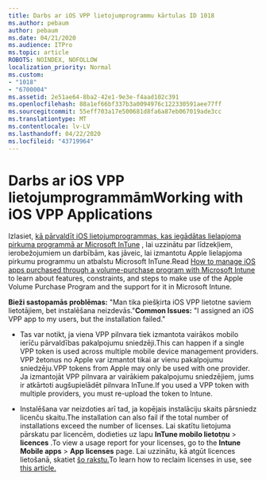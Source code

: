 ```yaml
---
title: Darbs ar iOS VPP lietojumprogrammu kārtulas ID 1018
ms.author: pebaum
author: pebaum
ms.date: 04/21/2020
ms.audience: ITPro
ms.topic: article
ROBOTS: NOINDEX, NOFOLLOW
localization_priority: Normal
ms.custom:
- "1018"
- "6700004"
ms.assetid: 2e51ae64-8ba2-42e1-9e3e-f4aad102c391
ms.openlocfilehash: 88a1ef66bf337b3a0094976c122330591aee77ff
ms.sourcegitcommit: 55eff703a17e500681d8fa6a87eb067019ade3cc
ms.translationtype: MT
ms.contentlocale: lv-LV
ms.lasthandoff: 04/22/2020
ms.locfileid: "43719964"
---
```

# <a name="working-with-ios-vpp-applications"></a><span data-ttu-id="8cbf7-102">Darbs ar iOS VPP lietojumprogrammām</span><span class="sxs-lookup"><span data-stu-id="8cbf7-102">Working with iOS VPP Applications</span></span>

<span data-ttu-id="8cbf7-103">Izlasiet, [kā pārvaldīt iOS lietojumprogrammas, kas iegādātas lielapjoma pirkuma programmā ar Microsoft InTune](https://docs.microsoft.com/intune/vpp-apps-ios) , lai uzzinātu par līdzekļiem, ierobežojumiem un darbībām, kas jāveic, lai izmantotu Apple lielapjoma pirkumu programmu un atbalstu Microsoft InTune.</span><span class="sxs-lookup"><span data-stu-id="8cbf7-103">Read [How to manage iOS apps purchased through a volume-purchase program with Microsoft Intune](https://docs.microsoft.com/intune/vpp-apps-ios) to learn about features, constraints, and steps to make use of the Apple Volume Purchase Program and the support for it in Microsoft Intune.</span></span>
  
 <span data-ttu-id="8cbf7-104">**Bieži sastopamās problēmas:** "Man tika piešķirta iOS VPP lietotne saviem lietotājiem, bet instalēšana neizdevās."</span><span class="sxs-lookup"><span data-stu-id="8cbf7-104">**Common Issues:** "I assigned an iOS VPP app to my users, but the installation failed."</span></span>
  
- <span data-ttu-id="8cbf7-105">Tas var notikt, ja viena VPP pilnvara tiek izmantota vairākos mobilo ierīču pārvaldības pakalpojumu sniedzēji.</span><span class="sxs-lookup"><span data-stu-id="8cbf7-105">This can happen if a single VPP token is used across multiple mobile device management providers.</span></span> <span data-ttu-id="8cbf7-106">VPP žetonus no Apple var izmantot tikai ar vienu pakalpojumu sniedzēju.</span><span class="sxs-lookup"><span data-stu-id="8cbf7-106">VPP tokens from Apple may only be used with one provider.</span></span> <span data-ttu-id="8cbf7-107">Ja izmantojāt VPP pilnvara ar vairākiem pakalpojumu sniedzējiem, jums ir atkārtoti augšupielādēt pilnvara InTune.</span><span class="sxs-lookup"><span data-stu-id="8cbf7-107">If you used a VPP token with multiple providers, you must re-upload the token to Intune.</span></span>

- <span data-ttu-id="8cbf7-108">Instalēšana var neizdoties arī tad, ja kopējais instalāciju skaits pārsniedz licenču skaitu.</span><span class="sxs-lookup"><span data-stu-id="8cbf7-108">The installation can also fail if the total number of installations exceed the number of licenses.</span></span> <span data-ttu-id="8cbf7-109">Lai skatītu lietojuma pārskatu par licencēm, dodieties uz lapu **InTune mobilo lietotņu** \> **licences** .</span><span class="sxs-lookup"><span data-stu-id="8cbf7-109">To view a usage report for your licenses, go to the **Intune Mobile apps** \> **App licenses** page.</span></span> <span data-ttu-id="8cbf7-110">Lai uzzinātu, kā atgūt licences lietošanā, skatiet [šo rakstu.](https://docs.microsoft.com/intune/vpp-apps-ios#revoking-app-licenses-and-deleting-tokens)</span><span class="sxs-lookup"><span data-stu-id="8cbf7-110">To learn how to reclaim licenses in use, see [this article.](https://docs.microsoft.com/intune/vpp-apps-ios#revoking-app-licenses-and-deleting-tokens)</span></span>
